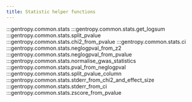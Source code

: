 ```yaml
---
title: Statistic helper functions
---
```


:::gentropy.common.stats
:::gentropy.common.stats.get_logsum
:::gentropy.common.stats.split_pvalue
:::gentropy.common.stats.chi2_from_pvalue
:::gentropy.common.stats.ci
:::gentropy.common.stats.neglogpval_from_z2
:::gentropy.common.stats.neglogpval_from_pvalue
:::gentropy.common.stats.normalise_gwas_statistics
:::gentropy.common.stats.pval_from_neglogpval
:::gentropy.common.stats.split_pvalue_column
:::gentropy.common.stats.stderr_from_chi2_and_effect_size
:::gentropy.common.stats.stderr_from_ci
:::gentropy.common.stats.zscore_from_pvalue
